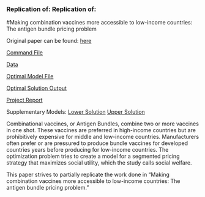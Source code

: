

### Replication of: Replication of: 
#Making combination vaccines more accessible to low-income countries: The antigen bundle pricing problem

Original paper can be found: [here](http://www.sciencedirect.com/science/article/pii/S0305048311000569)

[Command File](https://github.com/pawelmb57/operations_research_work/blob/master/antigen_bundles/abp_cmd.cmd)

[Data](https://github.com/pawelmb57/operations_research_work/blob/master/antigen_bundles/abp_dat.dat)

[Optimal Model File](https://github.com/pawelmb57/operations_research_work/blob/master/antigen_bundles/abp_mod_optimal.mod)

[Optimal Solution Output](https://github.com/pawelmb57/operations_research_work/blob/master/antigen_bundles/optimal_solutionOutput.pdf)

[Project Report](https://github.com/pawelmb57/operations_research_work/blob/master/antigen_bundles/opr624_writeup.docx)

Supplementary Models:
[Lower Solution](https://github.com/pawelmb57/operations_research_work/blob/master/antigen_bundles/abp_mod_lower.mod)
[Upper Solution](https://github.com/pawelmb57/operations_research_work/blob/master/antigen_bundles/abp_mod_upper.mod)

Combinational vaccines, or Antigen Bundles, combine two or more vaccines in one shot.  These vaccines are preferred in high-income countries but are prohibitively expensive for middle and low-income countries.  Manufacturers often prefer or are pressured to produce bundle vaccines for developed countries years before producing for low-income countries.  The optimization problem tries to create a model for a segmented pricing strategy that maximizes social utility, which the study calls social welfare.

This paper strives to partially replicate the work done in “Making combination vaccines more accessible to low-income countries: The antigen bundle pricing problem.”  
